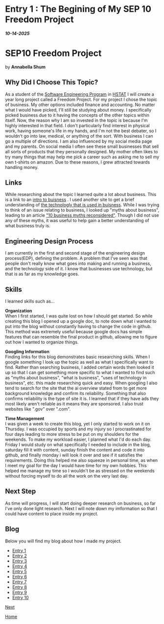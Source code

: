 # Entry 1 : The Begining of My SEP 10 Freedom Project
##### 10-14-2025
# SEP10 Freedom Project
by **Annabella Shum**

## Why Did I Choose This Topic?
  As a student of the [Software Engineering Program](https://hstatsep.github.io/) in [HSTAT](https://www.hstat.org/) I will create a year long project called a Freedom Project. For my project I chose the topic of business. My other options included finance and accounting. No matter what I would have picked, I'll still be studying about money. I specifically picked business due to it having the concepts of the other topics within itself. Now, the reason why I am so invested in the topic is because I'm highly interested in that field. I don't particularly find interest in physical work, having someone's life in my hands, and I'm not the best debater, so I wouldn't go into law, medical, or anything of the sort. With business I can go a multiple of directions. I am also influenced by my social media page and my parents. On social media I often see these small businesses that sell all sorts of products that they personally designed. My mother often likes to try many things that may help me pick a career such as asking me to sell my own t-shirts on amazon. Due to these reasons, I grew attracted towards handling money.

## Links
  While researching about the topic I learned quite a lot about business. This is a link to an [intro to buisness](https://www.investopedia.com/terms/b/business.asp#:~:text=Although%20the%20aim%20of%20most,profits%2C%20focus%20on%20charitable%20goals.)     . I used another site to get a brief understanding of [the technologly that is used in buisness](https://flexa.cloud/en/8-technologies-most-used-by-companies/). While I was trying to think of an issue relating to business, I looked up "myths about business", leading to an article ["10 business myths reconsidered"](https://www.workspace.co.uk/content-hub/entrepreneurs/10-business-myths-reconsidered). Though I did not use any of these myths, it was useful to help gain a better understanding of what business truly is.

## Engineering Design Process
  I am currently in the first and second stage of the engineering design process(EDP), defining the problem. A problem that I've seen was that people don't really know what goes into making and running a business, and the technology side of it. I know that businesses use technology, but that is as far as my knowledge goes.

## Skills
I learned skills such as...

**Organization**  
When I first started, I was quite lost on how I should get started. So while creating this blog I opened up a google doc, to note down what i wanted to put into the blog without constantly having to change the code in github. This method was extremely useful because google docs has simple features that can resemble the final product in github, allowing me to figure out how I wanted to organize things.

**Googling Information**  
Finding links for this blog demonstrates basic researching skills. When I google something I look up the topic as well as what I specifically want to find. Rather than searching business, I added certain words then looked it up so that I can get something more specific to what I wanted to find such as "myths about business", "what is business", "uses of technology in business", etc. this made researching quick and easy. When googling I also tend to search for the site that the ai overview stated from to get more background knowledge and confirm its reliability. Something that also confirms reliability is the type of site it is. I learned that if they have ads they most likely aren't reliable as it means they are sponsored. I also trust websites like ".gov" over ".com".

**Time Management**  
I was given a week to create this blog, yet I only started to work on it on Thursday. I was occupied by sports and my injury so I procrastinated for four days leading to more stress to be put on my shoulders for the weekends. To make my workload easier, I planned what I'd do each day. Friday I would study on what specifically I needed to include in the blog, saturday fill it with content, sunday finish the content and code it into github, and finally monday i will look it over and see if it satisfies the requirements. Doing this helped me also squeeze in personal time, as when I meet my goal for the day I would have time for my own hobbies. This helped me manage my time so I wouldn't be as stressed on the weekends without forcing myself to do all the work on the very last day.

## Next Step

As time will progress, I will start doing deeper research on business, so far I've only done light research. Next I will note down my imformation so that I could have content to place inside my project.

## Blog
Below you will find my blog about how I made my project.

* [Entry 1](blog/entry01.md)
* [Entry 2](blog/entray02.md)
* [Entry 3](blog/entry03.md)
* [Entry 4](blog/entry04.md)
* [Entry 5](blog/entry05.md)
* [Entry 6](blog/entry06.md)
* [Entry 7](blog/entry07.md)
* [Entry 8](blog/entry08.md)
* [Entry 9](blog/entry09.md)
* [Entry 10](blog/entry10.md)


[Next](entry02.md)

[Home](../README.md)
